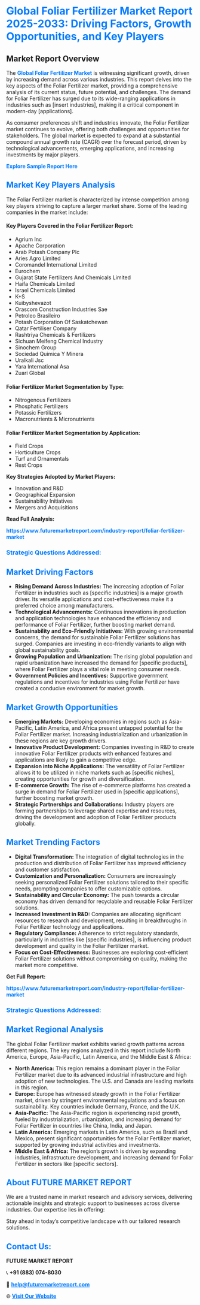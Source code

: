 <h1 style="color: #007BFF;">Global Foliar Fertilizer Market Report 2025-2033: Driving Factors, Growth Opportunities, and Key Players</h1>

<section id="overview">
<h2>Market Report Overview</h2>
<p>The <a href="https://www.futuremarketreport.com/industry-report/foliar-fertilizer-market" style="color: #007BFF; text-decoration: none;"><strong>Global Foliar Fertilizer Market</strong></a> is witnessing significant growth, driven by increasing demand across various industries. This report delves into the key aspects of the Foliar Fertilizer market, providing a comprehensive analysis of its current status, future potential, and challenges. The demand for Foliar Fertilizer has surged due to its wide-ranging applications in industries such as [insert industries], making it a critical component in modern-day [applications].</p>
<p>As consumer preferences shift and industries innovate, the Foliar Fertilizer market continues to evolve, offering both challenges and opportunities for stakeholders. The global market is expected to expand at a substantial compound annual growth rate (CAGR) over the forecast period, driven by technological advancements, emerging applications, and increasing investments by major players.</p>
</section>

<section id="overview">
<p><a href="https://www.futuremarketreport.com/request-sample/reportId=83333" style="color: #007BFF; text-decoration: none;"><strong>Explore Sample Report Here</strong></a></p>
</section>

<section id="key-players">
<h2 style="color: #007BFF;">Market Key Players Analysis</h2>
<p>The Foliar Fertilizer market is characterized by intense competition among key players striving to capture a larger market share. Some of the leading companies in the market include:</p>
<h4>Key Players Covered in the Foliar Fertilizer Report:</h4>
<ul><li>Agrium Inc</li><li>Apache Corporation</li><li>Arab Potash Company Plc</li><li>Aries Agro Limited</li><li>Coromandel International Limited</li><li>Eurochem</li><li>Gujarat State Fertilizers And Chemicals Limited</li><li>Haifa Chemicals Limited</li><li>Israel Chemicals Limited</li><li>K+S</li><li>Kuibyshevazot</li><li>Orascom Construction Industries Sae</li><li>Petroleo Brasileiro</li><li>Potash Corporation Of Saskatchewan</li><li>Qatar Fertiliser Company</li><li>Rashtriya Chemicals &amp; Fertilizers</li><li>Sichuan Meifeng Chemical Industry</li><li>Sinochem Group</li><li>Sociedad Quimica Y Minera</li><li>Uralkali Jsc</li><li>Yara International Asa</li><li>Zuari Global</li></ul>
<h4>Foliar Fertilizer Market Segmentation by Type:</h4>
<ul><li>Nitrogenous Fertilizers</li><li>Phosphatic Fertilizers</li><li>Potassic Fertilizers</li><li>Macronutrients &amp; Micronutrients</li></ul>

<h4>Foliar Fertilizer Market Segmentation by Application:</h4>
<ul><li>Field Crops</li><li>Horticulture Crops</li><li>Turf and Ornamentals</li><li>Rest Crops</li></ul>
<p><strong>Key Strategies Adopted by Market Players:</strong></p>
<ul>
<li>Innovation and R&D</li>
<li>Geographical Expansion</li>
<li>Sustainability Initiatives</li>
<li>Mergers and Acquisitions</li>
</ul>
</section>

<section>
<p><strong>Read Full Analysis: </strong></p><a href="https://www.futuremarketreport.com/industry-report/foliar-fertilizer-market" style="color: #007BFF; text-decoration: none;"><strong>https://www.futuremarketreport.com/industry-report/foliar-fertilizer-market</strong></a>
<h3 style="color: #007BFF;">Strategic Questions Addressed:</h3>
</section>

<section id="driving-factors">
<h2 style="color: #007BFF;">Market Driving Factors</h2>
<ul>
<li><strong>Rising Demand Across Industries:</strong> The increasing adoption of Foliar Fertilizer in industries such as [specific industries] is a major growth driver. Its versatile applications and cost-effectiveness make it a preferred choice among manufacturers.</li>
<li><strong>Technological Advancements:</strong> Continuous innovations in production and application technologies have enhanced the efficiency and performance of Foliar Fertilizer, further boosting market demand.</li>
<li><strong>Sustainability and Eco-Friendly Initiatives:</strong> With growing environmental concerns, the demand for sustainable Foliar Fertilizer solutions has surged. Companies are investing in eco-friendly variants to align with global sustainability goals.</li>
<li><strong>Growing Population and Urbanization:</strong> The rising global population and rapid urbanization have increased the demand for [specific products], where Foliar Fertilizer plays a vital role in meeting consumer needs.</li>
<li><strong>Government Policies and Incentives:</strong> Supportive government regulations and incentives for industries using Foliar Fertilizer have created a conducive environment for market growth.</li>
</ul>
</section>

<section id="growth-opportunities">
<h2 style="color: #007BFF;">Market Growth Opportunities</h2>
<ul>
<li><strong>Emerging Markets:</strong> Developing economies in regions such as Asia-Pacific, Latin America, and Africa present untapped potential for the Foliar Fertilizer market. Increasing industrialization and urbanization in these regions are key growth drivers.</li>
<li><strong>Innovative Product Development:</strong> Companies investing in R&D to create innovative Foliar Fertilizer products with enhanced features and applications are likely to gain a competitive edge.</li>
<li><strong>Expansion into Niche Applications:</strong> The versatility of Foliar Fertilizer allows it to be utilized in niche markets such as [specific niches], creating opportunities for growth and diversification.</li>
<li><strong>E-commerce Growth:</strong> The rise of e-commerce platforms has created a surge in demand for Foliar Fertilizer used in [specific applications], further boosting market growth.</li>
<li><strong>Strategic Partnerships and Collaborations:</strong> Industry players are forming partnerships to leverage shared expertise and resources, driving the development and adoption of Foliar Fertilizer products globally.</li>
</ul>
</section>

<section id="trending-factors">
<h2 style="color: #007BFF;">Market Trending Factors</h2>
<ul>
<li><strong>Digital Transformation:</strong> The integration of digital technologies in the production and distribution of Foliar Fertilizer has improved efficiency and customer satisfaction.</li>
<li><strong>Customization and Personalization:</strong> Consumers are increasingly seeking personalized Foliar Fertilizer solutions tailored to their specific needs, prompting companies to offer customizable options.</li>
<li><strong>Sustainability and Circular Economy:</strong> The push towards a circular economy has driven demand for recyclable and reusable Foliar Fertilizer solutions.</li>
<li><strong>Increased Investment in R&D:</strong> Companies are allocating significant resources to research and development, resulting in breakthroughs in Foliar Fertilizer technology and applications.</li>
<li><strong>Regulatory Compliance:</strong> Adherence to strict regulatory standards, particularly in industries like [specific industries], is influencing product development and quality in the Foliar Fertilizer market.</li>
<li><strong>Focus on Cost-Effectiveness:</strong> Businesses are exploring cost-efficient Foliar Fertilizer solutions without compromising on quality, making the market more competitive.</li>
</ul>
</section>

<section>
<p><strong>Get Full Report: </strong></p><a href="https://www.futuremarketreport.com/industry-report/foliar-fertilizer-market" style="color: #007BFF; text-decoration: none;"><strong>https://www.futuremarketreport.com/industry-report/foliar-fertilizer-market</strong></a>
<h3 style="color: #007BFF;">Strategic Questions Addressed:</h3>
</section>


<section id="regional-analysis">
<h2 style="color: #007BFF;">Market Regional Analysis</h2>
<p>The global Foliar Fertilizer market exhibits varied growth patterns across different regions. The key regions analyzed in this report include North America, Europe, Asia-Pacific, Latin America, and the Middle East & Africa:</p>
<ul>
<li><strong>North America:</strong> This region remains a dominant player in the Foliar Fertilizer market due to its advanced industrial infrastructure and high adoption of new technologies. The U.S. and Canada are leading markets in this region.</li>
<li><strong>Europe:</strong> Europe has witnessed steady growth in the Foliar Fertilizer market, driven by stringent environmental regulations and a focus on sustainability. Key countries include Germany, France, and the U.K.</li>
<li><strong>Asia-Pacific:</strong> The Asia-Pacific region is experiencing rapid growth, fueled by industrialization, urbanization, and increasing demand for Foliar Fertilizer in countries like China, India, and Japan.</li>
<li><strong>Latin America:</strong> Emerging markets in Latin America, such as Brazil and Mexico, present significant opportunities for the Foliar Fertilizer market, supported by growing industrial activities and investments.</li>
<li><strong>Middle East & Africa:</strong> The region’s growth is driven by expanding industries, infrastructure development, and increasing demand for Foliar Fertilizer in sectors like [specific sectors].</li>
</ul>
</section>

<footer>
<h2 style="color: #007BFF;">About FUTURE MARKET REPORT</h2>
<p>We are a trusted name in market research and advisory services, delivering actionable insights and strategic support to businesses across diverse industries. Our expertise lies in offering:</p>

<p>Stay ahead in today’s competitive landscape with our tailored research solutions.</p>

<h2 style="color: #007BFF;">Contact Us:</h2>
<p><strong>FUTURE MARKET REPORT</strong></p>
<p>📞 <strong>+91 (883) 074-8030</strong></p>
<p>📧 <strong><a href="mailto:help@futuremarketreport.com" style="color: #007BFF;">help@futuremarketreport.com</a></strong></p>
<p>🌐 <strong><a href="https://www.futuremarketreport.com/" style="color: #007BFF;">Visit Our Website</a></strong></p>
</footer>
